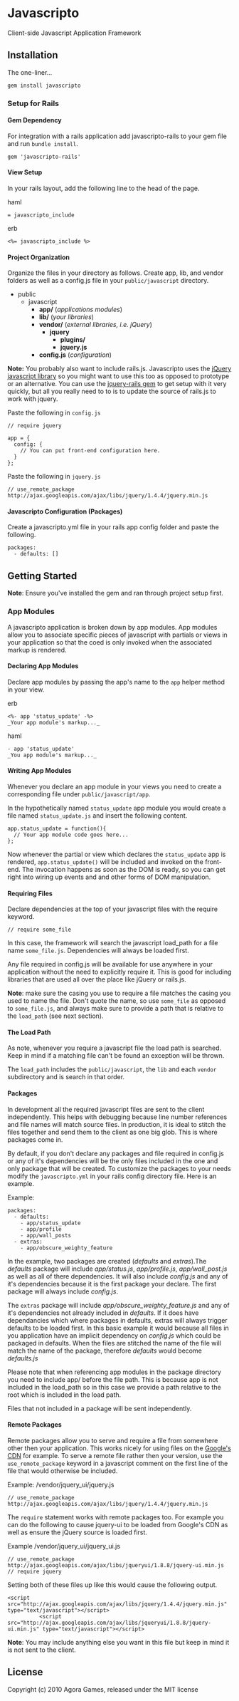 Javascripto
============
Client-side Javascript Application Framework

Installation
-------------
The one-liner...

    gem install javascripto

### Setup for Rails

#### Gem Dependency
For integration with a rails application add javascripto-rails to your gem file and run `bundle install`.

    gem 'javascripto-rails'

#### View Setup
In your rails layout, add the following line to the head of the page.

haml

    = javascripto_include

erb

    <%= javascripto_include %>


#### Project Organization
Organize the files in your  directory as follows.
Create app, lib, and vendor folders as well as a config.js file in your `public/javascript` directory.

  * public
    * javascript
      * **app/** (_applications modules_)
      * **lib/** (_your libraries_)
      * **vendor/** (_external libraries, i.e. jQuery_)
        * **jquery**
          * **plugins/**
          * **jquery.js**
      * **config.js** (_configuration_)

**Note:** You probably also want to include rails.js. Javascripto uses the [jQuery javascript library](http://http://jquery.com/) so you might want to use this too as opposed to prototype or an alternative. You can use the [jquery-rails gem](https://github.com/rails/jquery-ujs) to get setup with it very quickly, but all you really need to to is to update the source of rails.js to work with jquery.

Paste the following in `config.js`

    // require jquery

    app = {
      config: {
        // You can put front-end configuration here.
      }
    };

Paste the following in `jquery.js`

    // use_remote_package http://ajax.googleapis.com/ajax/libs/jquery/1.4.4/jquery.min.js

#### Javascripto Configuration (Packages)

Create a javascripto.yml file in your rails app config folder and paste the following.

    packages:
      - defaults: []

Getting Started
----------------
**Note**: Ensure you've installed the gem and ran through project setup first.

### App Modules
A javascripto application is broken down by app modules. App modules allow you to associate specific pieces of javascript with partials or views in your application so that the coed is only invoked when the associated markup is rendered.

#### Declaring App Modules
Declare app modules by passing the app's name to the `app` helper method in your view.

erb

    <%- app 'status_update' -%>
    _Your app module's markup..._

haml

    - app 'status_update'
    _You app module's markup..._


#### Writing App Modules
Whenever you declare an app module in your views you need to create a corresponding file under `public/javascript/app`.

In the hypothetically named `status_update` app module you would create a file named `status_update.js` and insert the following content.

    app.status_update = function(){
      // Your app module code goes here...
    };

Now whenever the partial or view which declares the `status_update` app is rendered, `app.status_update()` will be included and invoked on the front-end. The invocation happens as soon as the DOM is ready, so you can get right into wiring up events and and other forms of DOM manipulation.


#### Requiring Files
Declare dependencies at the top of your javascript files with the require keyword.

    // require some_file

In this case, the framework will search the javascript load_path for a file name `some_file.js`. Dependencies will always be loaded first.

Any file required in config.js will be available for use anywhere in your application without the need to explicitly require it. This is good for including libraries that are used all over the place like jQuery or rails.js.

**Note**: make sure the casing you use to require a file matches the casing you used to name the file. Don't quote the name, so use `some_file` as opposed to `some_file.js`, and always make sure to provide a path that is relative to the `load_path` (see next section).

#### The Load Path
As note, whenever you require a javascript file the load path is searched. Keep in mind if a matching file can't be found an exception will be thrown.

The `load_path` includes the `public/javascript`, the `lib` and each `vendor` subdirectory and is search in that order.

#### Packages
In development all the required javascript files are sent to the client independently. This helps with debugging because line number references and file names will match source files. In production, it is ideal to stitch the files together and send them to the client as one big glob. This is where packages come in.

By default, if you don't declare any packages and file required in config.js or any of it's dependencies will be the only files included in the one and only package that will be created. To customize the packages to your needs modify the `javascripto.yml` in your rails config directory file. Here is an example.

Example:

    packages:
      - defaults:
        - app/status_update
        - app/profile
        - app/wall_posts
      - extras:
        - app/obscure_weighty_feature

In the example, two packages are created (_defaults_ and _extras_).The _defaults_ package will include _app/status.js_, _app/profile.js_, _app/wall_post.js_ as well as all of there dependencies. It will also include _config.js_ and any of it's dependencies because it is the first package your declare. The first package will always include _config.js_.

The `extras` package will include _app/obscure_weighty_feature.js_ and any of it's dependencies not already included in _defaults_. If it does have dependancies which where packages in defaults, extras will always trigger defaults to be loaded first. In this basic example it would because all files in you application have an implicit dependency on _config.js_ which could be packaged in defaults. When the files are stitched the name of the file will match the name of the package, therefore _defaults_ would become _defaults.js_

Please note that when referencing app modules in the package directory you need to include app/ before the file path. This is because app is not included in the load_path so in this case we provide a path relative to the root which is included in the load path.

Files that not included in a package will be sent independently.

#### Remote Packages
Remote packages allow you to serve and require a file from somewhere other then your application. This works nicely for using files on the [Google's CDN](http://code.google.com/apis/libraries/devguide.html) for example. To serve a remote file rather then your version, use the `use_remote_package` keyword in a javascript comment on the first line of the file that would otherwise be included.

Example: /vendor/jquery_ui/jquery.js

    // use_remote_package http://ajax.googleapis.com/ajax/libs/jquery/1.4.4/jquery.min.js

The `require` statement works with remote packages too. For example you can do the following to cause jquery-ui to be loaded from Google's CDN as well as ensure the jQuery source is loaded first.

Example /vendor/jquery_ui/jquery_ui.js

    // use_remote_package http://ajax.googleapis.com/ajax/libs/jqueryui/1.8.8/jquery-ui.min.js
    // require jquery

Setting both of these files up like this would cause the following output.

    <script src="http://ajax.googleapis.com/ajax/libs/jquery/1.4.4/jquery.min.js" type="text/javascript"></script>
              <script src="http://ajax.googleapis.com/ajax/libs/jqueryui/1.8.8/jquery-ui.min.js" type="text/javascript"></script>

**Note**: You may include anything else you want in this file but keep in mind it is not sent to the client.

License
-------
Copyright (c) 2010 Agora Games, released under the MIT license
